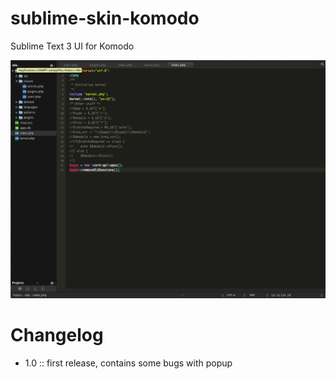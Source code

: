 sublime-skin-komodo
===================

Sublime Text 3 UI for Komodo

![Screenshot](komodosublime.png)

Changelog
=========
* 1.0 :: first release, contains some bugs with popup